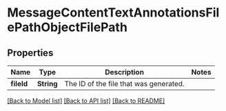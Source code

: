 # MessageContentTextAnnotationsFilePathObjectFilePath

## Properties
Name | Type | Description | Notes
------------ | ------------- | ------------- | -------------
**fileId** | **String** | The ID of the file that was generated. | 

[[Back to Model list]](../README.md#documentation-for-models) [[Back to API list]](../README.md#documentation-for-api-endpoints) [[Back to README]](../README.md)


